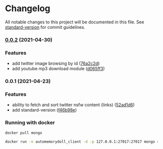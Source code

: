 # Changelog

All notable changes to this project will be documented in this file. See [standard-version](https://github.com/conventional-changelog/standard-version) for commit guidelines.

### [0.0.2](https://github.com/suvam0451/jack-the-ripper/compare/v0.0.1...v0.0.2) (2021-04-30)


### Features

* add twitter image browsing by id ([76a2c2d](https://github.com/suvam0451/jack-the-ripper/commit/76a2c2db78e00aa79ce9ca18c2d9c98303096cb7))
* add youtube mp3 download module ([d065ff3](https://github.com/suvam0451/jack-the-ripper/commit/d065ff3f5f9923f41e8e87e23f3864703f894ceb))

### 0.0.1 (2021-04-23)


### Features

* ability to fetch and sort twitter nsfw content (links) ([52ad1d6](https://github.com/suvam0451/jack-the-ripper/commit/52ad1d663941653bc13bff2ece9eda17112da0c7))
* add standard-version ([f46b98e](https://github.com/suvam0451/jack-the-ripper/commit/f46b98e8301d21e1e51c4042507843a5461763ec))

### Running with docker

```sh
docker pull mongo

docker run -n automemorydoll_client -d -p 127.0.0.1:27017:27017 mongo # run mongodb as database server
```